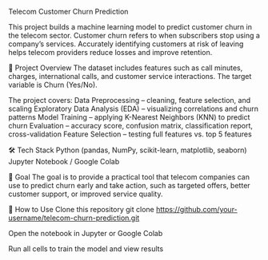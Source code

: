 Telecom Customer Churn Prediction

This project builds a machine learning model to predict customer churn in the telecom sector. Customer churn refers
to when subscribers stop using a company’s services. Accurately identifying customers 
at risk of leaving helps telecom providers reduce losses and improve retention.

🔑 Project Overview
The dataset includes features such as call minutes, charges, international calls, 
and customer service interactions. The target variable is Churn (Yes/No).

The project covers:
Data Preprocessing – cleaning, feature selection, and scaling
Exploratory Data Analysis (EDA) – visualizing correlations and churn patterns
Model Training – applying K-Nearest Neighbors (KNN) to predict churn
Evaluation – accuracy score, confusion matrix, classification report, cross-validation
Feature Selection – testing full features vs. top 5 features

🛠️ Tech Stack
Python (pandas, NumPy, scikit-learn, matplotlib, seaborn)
Jupyter Notebook / Google Colab

🎯 Goal
The goal is to provide a practical tool that telecom companies can use to predict churn early and take action, 
such as targeted offers, better customer support, or improved service quality.

🚀 How to Use
Clone this repository
git clone https://github.com/your-username/telecom-churn-prediction.git


Open the notebook in Jupyter or Google Colab

Run all cells to train the model and view results
